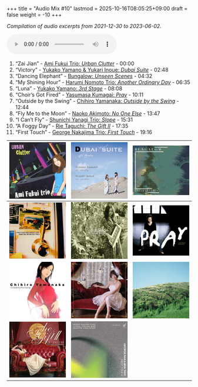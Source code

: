 +++
title = "Audio Mix #10"
lastmod = 2025-10-16T08:05:25+09:00
draft = false
weight = -10
+++

_Compilation of audio excerpts from 2021-12-30 to 2023-06-02._

<audio controls preload="metadata">
<source src="/audio/compilation-10.mp3" type="audio/mpeg">
This browser does not support the audio element.
</audio>

1.  “Zai Jian” - [Ami Fukui Trio: _Urban Clutter_](https://www.jazzofjapan.com/p/ami-fukui-trio-urban-clutter) - 00:00
2.  “Victory” - [Yukako Yamano &amp; Yukari Inoue: _Dubai Suite_](https://www.jazzofjapan.com/p/yukakoyamano-yukariinoue-dubai) - 02:48
3.  “Dancing Elephant” - [Bungalow: _Unseen Scenes_](https://www.jazzofjapan.com/p/bungalow-unseen-scenes) - 04:32
4.  “My Shining Hour” - [Harumi Nomoto Trio: _Another Ordinary Day_](https://www.jazzofjapan.com/p/harumi-nomoto-trio-another-ordinary-day) - 06:35
5.  “Luna” - [Yukako Yamano: _3rd Stage_](https://www.jazzofjapan.com/p/yukako-yamano-3rd-stage) - 08:08
6.  “Choir’s Got Fired” - [Yasumasa Kumagai: _Pray_](https://www.jazzofjapan.com/p/yasumasa-kumagai-pray) - 10:11
7.  “Outside by the Swing” - [Chihiro Yamanaka: _Outside by the Swing_](https://www.jazzofjapan.com/p/chihiro-yamanaka-outside-by-the-swing) - 12:44
8.  “Fly Me to the Moon” - [Naoko Akimoto: _No One Else_](https://www.jazzofjapan.com/p/naoko-akimoto-no-one-else) - 13:47
9.  “I Can’t Fly” - [Shunichi Yanagi Trio: _Slope_](https://www.jazzofjapan.com/p/shunichi-yanagi-trio-slope) - 15:31
10. “A Foggy Day” - [Rie Taguchi: _The Gift II_](https://www.jazzofjapan.com/p/rie-taguchi-the-gift-ii) - 17:35
11. “First Touch” - [George Nakajima Trio: _First Touch_](https://www.jazzofjapan.com/p/george-nakajima-trio-first-touch) - 19:16

| ![](/images/amifukui-urbanclutter-460.jpeg)     | ![](/images/yukakoyamano-dubai-460.jpeg)          | ![](/images/bungalow-unseen-460.jpeg)       |
|-------------------------------------------------|---------------------------------------------------|---------------------------------------------|
| ![](/images/haruminomoto-another-460.jpeg)      | ![](/images/yukakoyamano-third-460.jpeg)          | ![](/images/yasumasakumagai-pray-460.jpeg)  |
| ![](/images/chihiroyamanaka-outsideby-460.jpeg) | ![](/images/naoko-akimoto-no-one-else-460.jpeg)   | ![](/images/shunichi-yanagi-slope-460.jpeg) |
| ![](/images/rietaguchi-gift-ii-460.jpeg)        | ![](/images/george-nakajima-first-touch-460.jpeg) |                                             |
